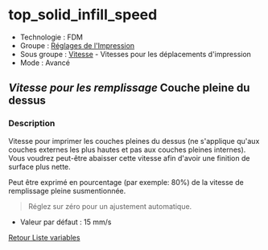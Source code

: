 # top_solid_infill_speed

* Technologie : FDM
* Groupe : [Réglages de l'Impression](../print_settings/print_settings.md)
* Sous groupe : [Vitesse](../print_settings/print_settings.md#vitesse) - Vitesses pour les déplacements d'impression
* Mode : Avancé

## *Vitesse pour les remplissage*  Couche pleine du dessus

### Description

Vitesse pour imprimer les couches pleines du dessus (ne s'applique qu'aux couches externes les plus hautes et pas aux couches pleines internes).
Vous voudrez peut-être abaisser cette vitesse afin d'avoir une finition de surface plus nette.

Peut être exprimé en pourcentage (par exemple: 80%) de la vitesse de remplissage pleine susmentionnée.

> Réglez sur zéro pour un ajustement automatique.

* Valeur par défaut : 15 mm/s

[Retour Liste variables](variable_list.md)